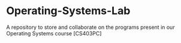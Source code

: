 # Operating-Systems-Lab
A repository to store and collaborate on the programs present in our Operating Systems course [CS403PC]   
